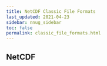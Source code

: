 ```yaml
---
title: NetCDF Classic File Formats
last_updated: 2021-04-23
sidebar: nnug_sidebar
toc: false
permalink: classic_file_formats.html
---
```


##  NetCDF
